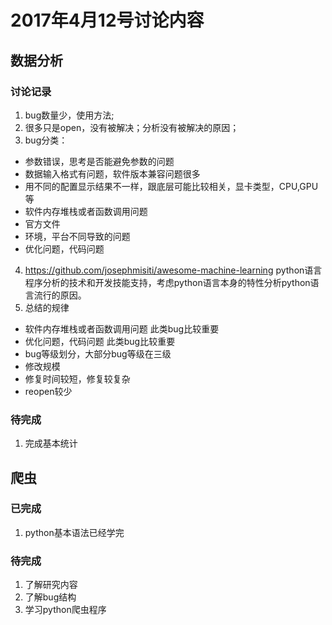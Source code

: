 # 2017年4月12号讨论内容
## 数据分析
### 讨论记录
1. bug数量少，使用方法;
2. 很多只是open，没有被解决；分析没有被解决的原因；
3. bug分类：
  - 参数错误，思考是否能避免参数的问题
  - 数据输入格式有问题，软件版本兼容问题很多
  - 用不同的配置显示结果不一样，跟底层可能比较相关，显卡类型，CPU,GPU等
  - 软件内存堆栈或者函数调用问题
  - 官方文件
  - 环境，平台不同导致的问题
  - 优化问题，代码问题
4. https://github.com/josephmisiti/awesome-machine-learning
  python语言程序分析的技术和开发技能支持，考虑python语言本身的特性分析python语言流行的原因。
5. 总结的规律
  - 软件内存堆栈或者函数调用问题  此类bug比较重要
  - 优化问题，代码问题 此类bug比较重要
  - bug等级划分，大部分bug等级在三级
  - 修改规模
  - 修复时间较短，修复较复杂
  - reopen较少

### 待完成
1. 完成基本统计

## 爬虫
### 已完成
1. python基本语法已经学完
### 待完成
1. 了解研究内容
2. 了解bug结构
3. 学习python爬虫程序
